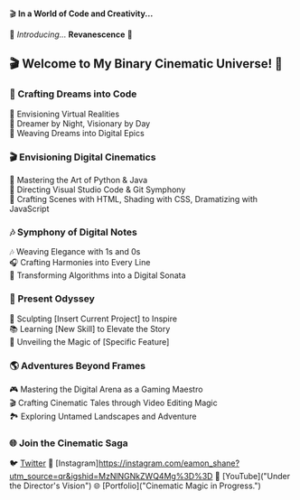 🎬 **In a World of Code and Creativity...**

🌟 *Introducing...* **Revanescence** 🌟
## 🎬 Welcome to My Binary Cinematic Universe! 🌟

### 🎥 Crafting Dreams into Code

🔮 Envisioning Virtual Realities  
🌌 Dreamer by Night, Visionary by Day  
🚀 Weaving Dreams into Digital Epics  

### 🎬 Envisioning Digital Cinematics

🌟 Mastering the Art of Python & Java  
🎥 Directing Visual Studio Code & Git Symphony  
📸 Crafting Scenes with HTML, Shading with CSS, Dramatizing with JavaScript  

### 🎶 Symphony of Digital Notes

🎶 Weaving Elegance with 1s and 0s  
🎧 Crafting Harmonies into Every Line  
🎻 Transforming Algorithms into a Digital Sonata  

### 🌠 Present Odyssey

🚀 Sculpting [Insert Current Project] to Inspire  
📚 Learning [New Skill] to Elevate the Story  
🔮 Unveiling the Magic of [Specific Feature]  

### 🌎 Adventures Beyond Frames

🎮 Mastering the Digital Arena as a Gaming Maestro  
🎬 Crafting Cinematic Tales through Video Editing Magic   
🏞️ Exploring Untamed Landscapes and Adventure 

### 🌐 Join the Cinematic Saga

🐦 [Twitter](https://twitter.com)
📸 [Instagram]https://instagram.com/eamon_shane?utm_source=qr&igshid=MzNlNGNkZWQ4Mg%3D%3D
🎥 [YouTube]("Under the Director's Vision")
🌐 [Portfolio]("Cinematic Magic in Progress.")

<!---
Revanescence/Revanescence is a ✨ special ✨ repository because its `README.md` (this file) appears on your GitHub profile.
You can click the Preview link to take a look at your changes.
--->

